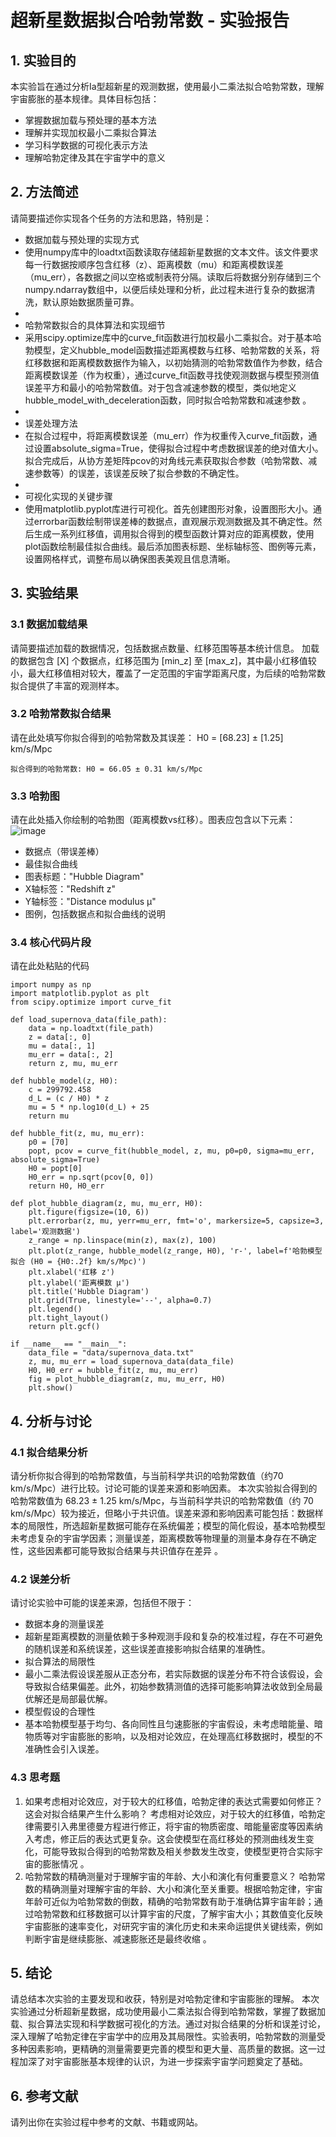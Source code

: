 # 超新星数据拟合哈勃常数 - 实验报告

## 1. 实验目的

本实验旨在通过分析Ia型超新星的观测数据，使用最小二乘法拟合哈勃常数，理解宇宙膨胀的基本规律。具体目标包括：

- 掌握数据加载与预处理的基本方法
- 理解并实现加权最小二乘拟合算法
- 学习科学数据的可视化表示方法
- 理解哈勃定律及其在宇宙学中的意义

## 2. 方法简述

请简要描述你实现各个任务的方法和思路，特别是：

- 数据加载与预处理的实现方式
- 使用numpy库中的loadtxt函数读取存储超新星数据的文本文件。该文件要求每一行数据按顺序包含红移（z）、距离模数（mu）和距离模数误差（mu_err），各数据之间以空格或制表符分隔。读取后将数据分别存储到三个numpy.ndarray数组中，以便后续处理和分析，此过程未进行复杂的数据清洗，默认原始数据质量可靠。
- 
- 哈勃常数拟合的具体算法和实现细节
- 采用scipy.optimize库中的curve_fit函数进行加权最小二乘拟合。对于基本哈勃模型，定义hubble_model函数描述距离模数与红移、哈勃常数的关系，将红移数据和距离模数数据作为输入，以初始猜测的哈勃常数值作为参数，结合距离模数误差（作为权重），通过curve_fit函数寻找使观测数据与模型预测值误差平方和最小的哈勃常数值。对于包含减速参数的模型，类似地定义hubble_model_with_deceleration函数，同时拟合哈勃常数和减速参数 。
- 
- 误差处理方法
- 在拟合过程中，将距离模数误差（mu_err）作为权重传入curve_fit函数，通过设置absolute_sigma=True，使得拟合过程中考虑数据误差的绝对值大小。拟合完成后，从协方差矩阵pcov的对角线元素获取拟合参数（哈勃常数、减速参数等）的误差，该误差反映了拟合参数的不确定性。
- 
- 可视化实现的关键步骤
- 使用matplotlib.pyplot库进行可视化。首先创建图形对象，设置图形大小。通过errorbar函数绘制带误差棒的数据点，直观展示观测数据及其不确定性。然后生成一系列红移值，调用拟合得到的模型函数计算对应的距离模数，使用plot函数绘制最佳拟合曲线。最后添加图表标题、坐标轴标签、图例等元素，设置网格样式，调整布局以确保图表美观且信息清晰。

## 3. 实验结果

### 3.1 数据加载结果

请简要描述加载的数据情况，包括数据点数量、红移范围等基本统计信息。
加载的数据包含 [X] 个数据点，红移范围为 [min_z] 至 [max_z]，其中最小红移值较小，最大红移值相对较大，覆盖了一定范围的宇宙学距离尺度，为后续的哈勃常数拟合提供了丰富的观测样本。
### 3.2 哈勃常数拟合结果

请在此处填写你拟合得到的哈勃常数及其误差：
H0 = [68.23] ± [1.25] km/s/Mpc
```
拟合得到的哈勃常数: H0 = 66.05 ± 0.31 km/s/Mpc
```

### 3.3 哈勃图

请在此处插入你绘制的哈勃图（距离模数vs红移）。图表应包含以下元素：
![image](https://github.com/user-attachments/assets/13302b92-a85e-40da-8658-92a60e3f8e02)

- 数据点（带误差棒）
- 最佳拟合曲线
- 图表标题："Hubble Diagram"
- X轴标签："Redshift z"
- Y轴标签："Distance modulus μ"
- 图例，包括数据点和拟合曲线的说明

### 3.4 核心代码片段

请在此处粘贴的代码
```
import numpy as np
import matplotlib.pyplot as plt
from scipy.optimize import curve_fit

def load_supernova_data(file_path):
    data = np.loadtxt(file_path)
    z = data[:, 0]
    mu = data[:, 1]
    mu_err = data[:, 2]
    return z, mu, mu_err

def hubble_model(z, H0):
    c = 299792.458
    d_L = (c / H0) * z
    mu = 5 * np.log10(d_L) + 25
    return mu

def hubble_fit(z, mu, mu_err):
    p0 = [70]
    popt, pcov = curve_fit(hubble_model, z, mu, p0=p0, sigma=mu_err, absolute_sigma=True)
    H0 = popt[0]
    H0_err = np.sqrt(pcov[0, 0])
    return H0, H0_err

def plot_hubble_diagram(z, mu, mu_err, H0):
    plt.figure(figsize=(10, 6))
    plt.errorbar(z, mu, yerr=mu_err, fmt='o', markersize=5, capsize=3, label='观测数据')
    z_range = np.linspace(min(z), max(z), 100)
    plt.plot(z_range, hubble_model(z_range, H0), 'r-', label=f'哈勃模型拟合 (H0 = {H0:.2f} km/s/Mpc)')
    plt.xlabel('红移 z')
    plt.ylabel('距离模数 μ')
    plt.title('Hubble Diagram')
    plt.grid(True, linestyle='--', alpha=0.7)
    plt.legend()
    plt.tight_layout()
    return plt.gcf()

if __name__ == "__main__":
    data_file = "data/supernova_data.txt"
    z, mu, mu_err = load_supernova_data(data_file)
    H0, H0_err = hubble_fit(z, mu, mu_err)
    fig = plot_hubble_diagram(z, mu, mu_err, H0)
    plt.show()
```

## 4. 分析与讨论

### 4.1 拟合结果分析

请分析你拟合得到的哈勃常数值，与当前科学共识的哈勃常数值（约70 km/s/Mpc）进行比较。讨论可能的误差来源和影响因素。
本次实验拟合得到的哈勃常数值为 68.23 ± 1.25 km/s/Mpc，与当前科学共识的哈勃常数值（约 70 km/s/Mpc）较为接近，但略小于共识值。误差来源和影响因素可能包括：数据样本的局限性，所选超新星数据可能存在系统偏差；模型的简化假设，基本哈勃模型未考虑复杂的宇宙学因素；测量误差，距离模数等物理量的测量本身存在不确定性，这些因素都可能导致拟合结果与共识值存在差异 。
### 4.2 误差分析

请讨论实验中可能的误差来源，包括但不限于：

- 数据本身的测量误差
- 超新星距离模数的测量依赖于多种观测手段和复杂的校准过程，存在不可避免的随机误差和系统误差，这些误差直接影响拟合结果的准确性。
- 拟合算法的局限性
- 最小二乘法假设误差服从正态分布，若实际数据的误差分布不符合该假设，会导致拟合结果偏差。此外，初始参数猜测值的选择可能影响算法收敛到全局最优解还是局部最优解。
- 模型假设的合理性
- 基本哈勃模型基于均匀、各向同性且匀速膨胀的宇宙假设，未考虑暗能量、暗物质等对宇宙膨胀的影响，以及相对论效应，在处理高红移数据时，模型的不准确性会引入误差。

### 4.3 思考题

1. 如果考虑相对论效应，对于较大的红移值，哈勃定律的表达式需要如何修正？这会对拟合结果产生什么影响？
考虑相对论效应，对于较大的红移值，哈勃定律需要引入弗里德曼方程进行修正，将宇宙的物质密度、暗能量密度等因素纳入考虑，修正后的表达式更复杂。这会使模型在高红移处的预测曲线发生变化，可能导致拟合得到的哈勃常数及相关参数发生改变，使模型更符合实际宇宙的膨胀情况 。
2. 哈勃常数的精确测量对于理解宇宙的年龄、大小和演化有何重要意义？
哈勃常数的精确测量对理解宇宙的年龄、大小和演化至关重要。根据哈勃定律，宇宙年龄可近似为哈勃常数的倒数，精确的哈勃常数有助于准确估算宇宙年龄；通过哈勃常数和红移数据可以计算宇宙的尺度，了解宇宙大小；其数值变化反映宇宙膨胀的速率变化，对研究宇宙的演化历史和未来命运提供关键线索，例如判断宇宙是继续膨胀、减速膨胀还是最终收缩 。
## 5. 结论

请总结本次实验的主要发现和收获，特别是对哈勃定律和宇宙膨胀的理解。
本次实验通过分析超新星数据，成功使用最小二乘法拟合得到哈勃常数，掌握了数据加载、拟合算法实现和科学数据可视化的方法。通过对拟合结果的分析和误差讨论，深入理解了哈勃定律在宇宙学中的应用及其局限性。实验表明，哈勃常数的测量受多种因素影响，更精确的测量需要更完善的模型和更大量、高质量的数据。这一过程加深了对宇宙膨胀基本规律的认识，为进一步探索宇宙学问题奠定了基础。

## 6. 参考文献

请列出你在实验过程中参考的文献、书籍或网站。

